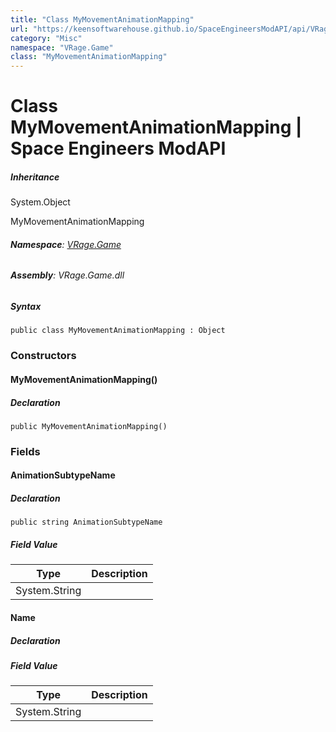 ```yaml
---
title: "Class MyMovementAnimationMapping"
url: "https://keensoftwarehouse.github.io/SpaceEngineersModAPI/api/VRage.Game.MyMovementAnimationMapping.html"
category: "Misc"
namespace: "VRage.Game"
class: "MyMovementAnimationMapping"
---
```


# Class MyMovementAnimationMapping | Space Engineers ModAPI

##### Inheritance

System.Object

MyMovementAnimationMapping

###### **Namespace**: [VRage.Game](https://keensoftwarehouse.github.io/SpaceEngineersModAPI/api/VRage.Game.html)

###### **Assembly**: VRage.Game.dll

##### Syntax

```
public class MyMovementAnimationMapping : Object
```

### Constructors

#### MyMovementAnimationMapping()

##### Declaration

```
public MyMovementAnimationMapping()
```

### Fields

#### AnimationSubtypeName

##### Declaration

```
public string AnimationSubtypeName
```

##### Field Value

| Type | Description |
| --- | --- |
| System.String |     |

#### Name

##### Declaration

##### Field Value

| Type | Description |
| --- | --- |
| System.String |     |